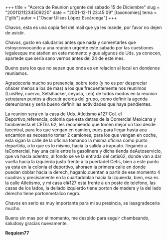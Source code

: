 +++
title = "Acerca de Reunion urgente del sabado 15 de Diciembre"
slug = "20011211234509220"
date = "2001-12-11 23:45:09"
[taxonomies]
tema = ["glib"]
autor = ["Oscar Ulises López Escárcega"]
+++

Chavos, esta es una copia fiel del mail que ya les mande, por favor no
dejen de asistir.

<!-- more -->
Chavos, gusto en saludarlos antes que nada y comentarles que
estoyconvocando a una reunion urgente este sabado por las cuestiones
legalesque me atañen en este momento y que algunos de Uds. ya conocen,
apartede que seria sano vernos antes del 24 de este mes.

Bueno para los que no sepan que onda es en relacion al local en dondenos
reuniamos.

Agradeceria mucho su presencia, sobre todo (y no es por despreciar
ohacer menos a los de mas) a los que frecuentemente nos reunimos
(LuisRey, cuervo, Setsihacker, ceyusa, Leo) de todos modos en la reunion
setrataran puntos a discutir acerca del grupo, como definir la agenda
dereuniones y seria bueno definir las actividades que haya pendientes.

La reunion sera en la casa de Uds. Atletismo #127 Col. el
Deportivo,referencia, colonia que esta detras de la Comercial Mexicana y
tambienesta el CETIis 62, les recomiendo que tomen mejor un taxi desde
lacentral, para los que vengan en camion, pues para llegar hasta aca
encamion es necesario tomar 2 camiones, para los que vengan en coche,
esla sigan la calle de la oficina tomando la misma oficina como punto
departida, o lo que es lo mismo, hacia la salida a irapuato. llegando a
laComercial, hay una calle entre la gasolinera y dicha tienda
deAutoservicio, que va hacia adentro, al fondo se ve la entrada del
cetis62, donde van a dar vuelta hacia la izquierda justo frente a la
puertadel Cetis, bien a este punto ya esta en la colonia el deportivo,
ahoraen la primera calle en donde puedan doblar hacia la derech,
haganlo,cuentan a partir de ese momento 4 cuadras y precisamente en la
cuartadoblan hacia la izquierda, bien, esa es la calle Atletismo, y mi
casa el#127 esta frente a un poste de telefono, las casas de los lados,
la dellado izquierdo tiene porton de madera y la del lado derecho tiene
portonmetalico negro.

Chavos en serio es muy importante para mi su presincia, se
lasagradeceria mucho.

Bueno sin mas por el momento, me despido para seguir chambeando,
saludosy gracias nuevamente.

**Requiem77**

